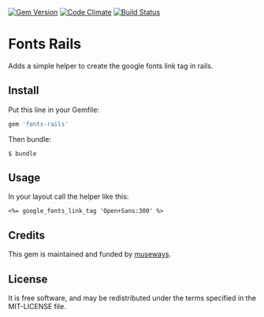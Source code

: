 [![Gem Version](https://badge.fury.io/rb/fonts-rails.svg)](http://badge.fury.io/rb/fonts-rails) [![Code Climate](https://codeclimate.com/github/museways/fonts-rails/badges/gpa.svg)](https://codeclimate.com/github/museways/fonts-rails) [![Build Status](https://travis-ci.org/museways/fonts-rails.svg?branch=master)](https://travis-ci.org/museways/fonts-rails)

# Fonts Rails

Adds a simple helper to create the google fonts link tag in rails.

## Install

Put this line in your Gemfile:
```ruby
gem 'fonts-rails'
```

Then bundle:
```
$ bundle
```

## Usage

In your layout call the helper like this:
```erb
<%= google_fonts_link_tag 'Open+Sans:300' %>
```

## Credits

This gem is maintained and funded by [museways](http://museways.com).

## License

It is free software, and may be redistributed under the terms specified in the MIT-LICENSE file.
